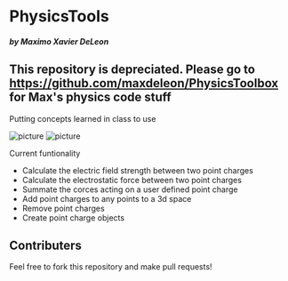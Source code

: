 # PhysicsTools
##### by Maximo Xavier DeLeon
## This repository is depreciated. Please go to https://github.com/maxdeleon/PhysicsToolbox for Max's physics code stuff
Putting concepts learned in class to use

![picture](https://github.com/maxdeleon/PhysicsTools/blob/master/fieldplot.png)
![picture](https://github.com/maxdeleon/PhysicsTools/blob/master/Point%20Charge%20Diagram.png)

Current funtionality
* Calculate the electric field strength between two point charges
* Calculate the electrostatic force between two point charges
* Summate the corces acting on a user defined point charge
* Add point charges to any points to a 3d space
* Remove point charges
* Create point charge objects

## Contributers
Feel free to fork this repository and make pull requests!

